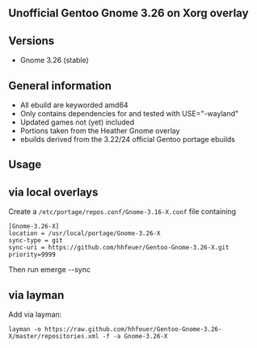Unofficial Gentoo Gnome 3.26 on Xorg overlay
--------------------------------------------

Versions
--------

 - Gnome 3.26 (stable)

General information
-------------------

 - All ebuild are keyworded amd64
 - Only contains dependencies for and tested with USE="-wayland"
 - Updated games not (yet) included
 - Portions taken from the Heather Gnome overlay
 - ebuilds derived from the 3.22/24 official Gentoo portage ebuilds

Usage
-----

## via local overlays

Create a `/etc/portage/repos.conf/Gnome-3.16-X.conf` file containing

```
[Gnome-3.26-X]
location = /usr/local/portage/Gnome-3.26-X
sync-type = git
sync-uri = https://github.com/hhfeuer/Gentoo-Gnome-3.26-X.git
priority=9999
```

Then run emerge --sync

## via layman

Add via layman:

	layman -o https://raw.github.com/hhfeuer/Gentoo-Gnome-3.26-X/master/repositories.xml -f -a Gnome-3.26-X
